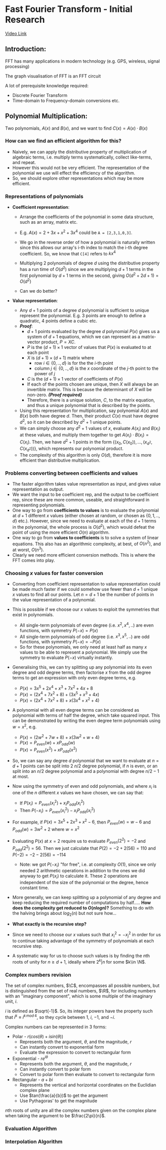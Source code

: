 # Fast Fourier Transform - Initial Research

[Video Link](https://www.youtube.com/watch?v=h7apO7q16V0)

## Introduction:

FFT has many applications in modern technology (e.g. GPS, wireless, signal processing)

The graph visualisation of FFT is an FFT circuit

A lot of prerequisite knowledge required:

- Discrete Fourier Transform
- Time-domain to Frequency-domain conversions etc.

## Polynomial Multiplication:

Two polynomials, $A(x)$ and $B(x)$, and we want to find $C(x)=A(x)\cdot B(x)$

### How can we find an efficient algorithm for this?

- Naively, we can apply the distributive property of multiplication of algebraic terms, i.e. multiply terms systematically, collect like-terms, and repeat.
- However this would not be very efficient. The representation of the polynomial we use will effect the efficiency of the algorithm. 
- So, we should explore other representations which may be more efficient.

### Representations of polynomials

- **Coefficient representation**:
    - Arrange the coefficients of the polynomial in some data structure, such as an array, matrix etc.
    
    - E.g. $A(x)=2+3x+x^2+3x^4$ could be `A = [2,3,1,0,3]`. 
    - We go in the reverse order of how a polynomial is naturally written since this allows our array's i-th index to match the i-th degree coefficient. So, we know that `C[4]` refers to $kx^4$
    
    - Multiplying 2 polynomials of degree $d$ using the distributive property has a run time of $O(d^2)$ since we are multiplying $d+1$ terms in the first polynomial by $d+1$ terms in the second, giving $O(d^2+2d+1)=O(d^2)$
    - Can we do better?
    
- **Value representation**:

    - Any $d+1$ points of a degree $d$ polynomial is sufficient to unique represent the polynomial. E.g. 3 points are enough to define a quadratic, 4 points define a cubic etc.
    - ***Proof***: 
        - $d+1$ points evaluated by the degree $d$ polynomial $P(x)$ gives us a system of $d+1$ equations, which we can represent as a matrix-vector product, $P=XC$.
        - $P$ is the $(d+1)\times1$ vector of values that $P(x)$ is evaluated to at each point
        - $X$ is $(d+1)\times (d+1)$ matrix where 
            - row $i\in \{0,..,d\}$ is for the the $i$-th point 
            - column $j\in \{0,..,d\}$ is the $x$ coordinate of the $j$-th point to the power of $j$ 
        - $C$ is the $(d+1)\times1$ vector of coefficients of $P(x)$
        - If each of the points chosen are unique, then $X$ will always be an invertible matrix. This is because the determinant of $X$ will be non-zero. ***(Proof required)***
        - Therefore, there is a unique solution, $C$, to the matrix equation, and thus a unique polynomial that is described by the points.
    - Using this representation for multiplication, say polynomial $A(x)$ and $B(x)$ both have degree $d$. Then, their product $C(x)$ must have degree $d^2$, so it can be described by $d^2+1$ unique points.
    - We can simply choose any $d^2+1$ values of $x$, evaluate $A(x_i)$ and $B(x_i)$ at these values, and multiply them together to get $A(x_i)\cdot B(x_i)= C(x_i)$. Then, we have $d^2+1$ points in the form $\{(x_0,C(x_0)),...,(x_{d^2}, C(x_{d^2}))\}$, which represents our polynomial product. 
    - The complexity of this algorithm is only $O(d)$, therefore it is more efficient than distributive multiplication.

### Problems converting between coefficients and values

- The faster algorithm takes value representation as input, and gives value representation as output.
- We want the input to be coefficient rep, and the output to be coefficient rep, since these are more common, useable, and straightforward in representing polynomials.
- One way to go from **coefficients to values** is to evaluate the polynomial at $d+1$ different $x$ values (either chosen at random, or chosen as $\{0,1,..,d\}$ etc.). However, since we need to evaluate at each of the $d+1$ terms in the polynomial, the whole process is $O(d^2)$, which would defeat the point of using the more efficient $O(n)$ algorithm.
- One way to go from **values to coefficients** is to solve a system of linear equations. This also has an algorithmic complexity, at best, of $O(n^2)$, and at worst, $O(n^3)$. 
- Clearly we need more efficient conversion methods. This is where the FFT comes into play.

### Choosing $x$ values for faster conversion

- Converting from coefficient representation to value representation could be made much faster if we could somehow use fewer than $d+1$ unique $x$ values to find all our points. Let $n=d+1$ be the number of points in the value representation of a polynomial.
- This is possible if we choose our $x$ values to exploit the symmetries that exist in polynomials. 
    - All single-term polynomials of even degree (i.e. $x^2,\,x^4,..$) are even functions, with symmetry $P(-x)=P(x)$
    - All single-term polynomials of odd degree (i.e. $x^3,\,x^5,..$) are odd functions, with symmetry $P(-x)=-P(x)$
    - So for these polynomials, we only need at least half as many $x$ values to be able to represent a polynomial. We simply use the symmetry to evaluate $P(-x)$ virtually instantly.
- Generalising this, we can try splitting up any polynomial into its even degree and odd degree terms, then factorise $x$ from the odd degree terms to get an expression with only even degree terms, e.g. 
    - $P(x)=3x^5+2x^4+x^3+7x^2+4x+8$
    - $P(x)=(2x^4+7x^2+8)+(3x^5+x^3+4x)$
    - $P(x)=(2x^4+7x^2+8)+x(3x^4+x^2+4)$
- A polynomial with all even degree terms can be considered as polynomial with terms of half the degree, which take squared input. This can be demonstrated by writing the even degree term polynomials using $w=x^2$, e.g.
    - $P(x)=(2w^2+7w+8)+x(3w^2+w+4)$
    - $P(x)=P_{even}(w)+xP_{odd}(w)$
    - $P(x)=P_{even}(x^2)+xP_{odd}(x^2)$
- So, we can say any degree $d$ polynomial that we want to evaluate at $n=d+1$ points can be split into 2 $n/2$ degree polynomial, if $n$ is even, or an split into an $n/2$ degree polynomial and a polynomial with degree $n/2-1$ at most.
- Now using the symmetry of even and odd polynomials, and where $x_i$ is one of the $n$ different $x$ values we have chosen, we can say that:
    - If $P(x_i)=P_{even}(x_i^2)+x_iP_{odd}(x_i^2)$
    - Then $P(-x_i)=P_{even}(x_i^2)-x_iP_{odd}(x_i^2)$
- For example, if $P(x)=3x^5+2x^3+x^2-6$, then $P_{even}(w)=w-6$ and $P_{odd}(w)=3w^2+2$ where $w=x^2$ 
- Evaluating $P(x)$ at $x=2$ require us to evaluate $P_{even}(2^2)=-2$ and $P_{odd}(2^2)=56$. Then we just calculate that $P(2)=-2+2(56)=110$ and $P(-2)=-2-2(56)=-114$
    - Note: we got $P(-x_i)$ "for free", i.e. at complexity $O(1)$, since we only needed 2 arithmetic operations in addition to the ones we did anyway to get $P(x_i)$ to calculate it. These 2 operations are independent of the size of the polynomial or the degree, hence constant time. 
- More generally, we can keep splitting up a polynomial of any degree and keep reducing the required number of computations by half..... **How does the complexity get reduced to $O(nlogn)$?** Something to do with the halving brings about $log_2(n)$ but not sure how...

- **What exactly is the recursive step?**
- Since we need to choose our $x$ values such that $x_i^2=-x_j^2$ in order for us to continue taking advantage of the symmetry of polynomials at each recursive step.
- A systematic way for us to choose such values is by finding the $n$th roots of unity for $n\geq d+1$, ideally where $2^k|n$ for some $k\in \N$. 

### Complex numbers revision

The set of complex numbers, $\C$, encompasses all possible numbers, but is distinguished from the set of real numbers, $\R$, for including numbers with an "imaginary component", which is some multiple of the imaginary unit, $i$.

$i$ is defined as $\sqrt{-1}$. So, its integer powers have the property such that $i^k\equiv i^{k\,mod\,4}$, so they cycle between 1, $i$, $-1$, and $-i$.



Complex numbers can be represented in 3 forms:

- Polar - $r(cos(\theta)+isin(\theta))$
    - Represents both the argument, $\theta$, and the magnitude, $r$ 
    - Can instantly convert to exponential form
    - Evaluate the expression to convert to rectangular form
- Exponential - $re^{i\theta}$
    - Represents both the argument, $\theta$, and the magnitude, $r$ 
    - Can instantly convert to polar form
    - Convert to polar form then evaluate to convert to rectangular form
- Rectangular - $a+bi$
    - Represents the vertical and horizontal coordinates on the Euclidian complex plane
    - Use $tan(\frac{a}{b})$ to get the argument
    - Use Pythagoras' to get the magnitude

$n$th roots of unity are all the complex numbers given on the complex plane when taking the argument to be $\frac{2\pi}{n}$.



### Evaluation Algorithm

### Interpolation Algorithm